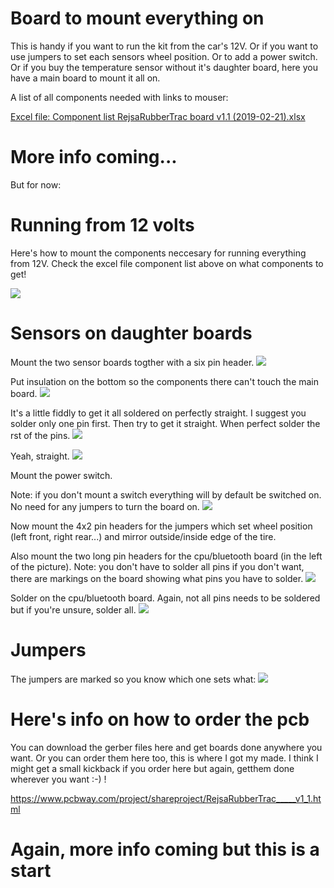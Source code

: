 # Board to mount everything on

This is handy if you want to run the kit from the car's 12V. Or if you want to use jumpers to set each sensors wheel position. Or to add a power switch. Or if you buy the temperature sensor without it's daughter board, here you have a main board to mount it all on.

A list of all components needed with links to mouser:

<a href="https://github.com/MagnusThome/RejsaRubberTrac/blob/master/pcb/Component%20list%20RejsaRubberTrac%20board%20v1.1%20(2019-02-21).xlsx">Excel file: Component list RejsaRubberTrac board v1.1 (2019-02-21).xlsx</a>

# More info coming...

But for now:

# Running from 12 volts

Here's how to mount the components neccesary for running everything from 12V. Check the excel file component list above on what components to get!

<img src="images/12V mounting.jpg">

# Sensors on daughter boards

Mount the two sensor boards togther with a six pin header.
<img src="images/daughterboards/00.jpg">

Put insulation on the bottom so the components there can't touch the main board.
<img src="images/daughterboards/01.jpg">

It's a little fiddly to get it all soldered on perfectly straight. I suggest you solder only one pin first. Then try to get it straight. When perfect solder the rst of the pins.
<img src="images/daughterboards/02.jpg">

Yeah, straight.
<img src="images/daughterboards/03.jpg">

Mount the power switch. 

Note: if you don't mount a switch everything will by default be switched on. No need for any jumpers to turn the board on.
<img src="images/daughterboards/04.jpg">

Now mount the 4x2 pin headers for the jumpers which set wheel position (left front, right rear...) and mirror outside/inside edge of the tire.

Also mount the two long pin headers for the cpu/bluetooth board (in the left of the picture). Note: you don't have to solder all pins if you don't want, there are markings on the board showing what pins you have to solder.
<img src="images/daughterboards/05.jpg">

Solder on the cpu/bluetooth board. Again, not all pins needs to be soldered but if you're unsure, solder all.
<img src="images/daughterboards/06.jpg">

# Jumpers

The jumpers are marked so you know which one sets what:
<img src="images/jumpers.jpg">


# Here's info on how to order the pcb

You can download the gerber files here and get boards done anywhere you want. Or you can order them here too, this is where I got my made. I think I might get a small kickback if you order here but again, getthem done wherever you want :-) !

https://www.pcbway.com/project/shareproject/RejsaRubberTrac_____v1_1.html

# Again, more info coming but this is a start
